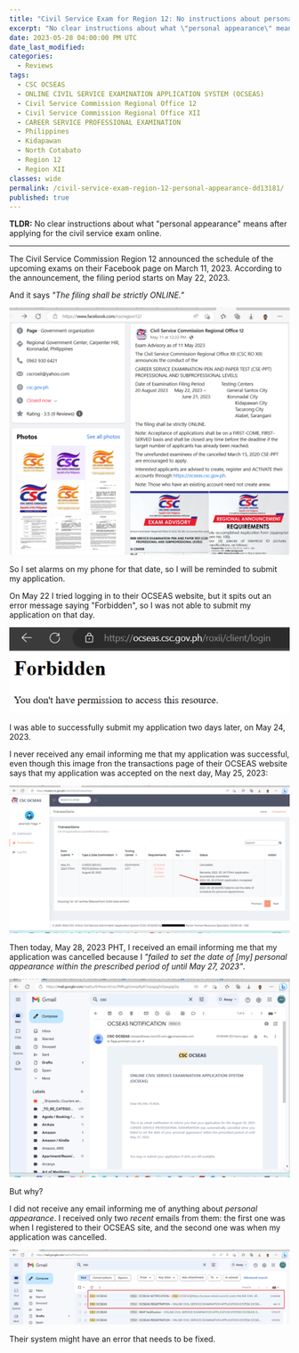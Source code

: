 ```yaml
---
title: "Civil Service Exam for Region 12: No instructions about personal appearance"
excerpt: "No clear instructions about what \"personal appearance\" means after applying for the civil service exam online."
date: 2023-05-28 04:00:00 PM UTC
date_last_modified:
categories:
  - Reviews
tags: 
  - CSC OCSEAS
  - ONLINE CIVIL SERVICE EXAMINATION APPLICATION SYSTEM (OCSEAS)
  - Civil Service Commission Regional Office 12
  - Civil Service Commission Regional Office XII
  - CAREER SERVICE PROFESSIONAL EXAMINATION
  - Philippines
  - Kidapawan
  - North Cotabato
  - Region 12
  - Region XII
classes: wide
permalink: /civil-service-exam-region-12-personal-appearance-dd13181/
published: true
---
```


**TLDR:** No clear instructions about what "personal appearance" means after applying for the civil service exam online.

-----

The Civil Service Commission Region 12 announced the schedule of the upcoming exams on their Facebook page on March 11, 2023. According to the announcement, the filing period starts on May 22, 2023. 

And it says _"The filing shall be strictly ONLINE."_

![CSC exam announcement on facebook](/assets/images/2023/2023-05-28-csc-exam-announcement-on-facebook.png)

So I set alarms on my phone for that date, so I will be reminded to submit my application.

On May 22 I tried logging in to their OCSEAS website, but it spits out an error message saying  "Forbidden", so I was not able to submit my application on that day.

![CSC website: forbidden error message](/assets/images/2023/2023-05-28-csc-ocseas-website-forbidden-error-message.png)

I was able to successfully submit my application two days later, on May 24, 2023. 

I never received any email informing me that my application was successful, even though this image fron the transactions page of their OCSEAS website says that my application was accepted on the next day, May 25, 2023:

![CSC website: forbidden error message](/assets/images/2023/2023-05-28-csc-ocseas-website-transactions.png)

Then today, May 28, 2023 PHT, I received an email informing me that my application was cancelled because I _"failed to set the date of [my] personal appearance within the prescribed period of until May 27, 2023"_.

![CSC website: forbidden error message](/assets/images/2023/2023-05-28-csc-email-application-cancelled.png)

But why? 

I did not receive any email informing me of anything about _personal appearance_. I received only two _recent_ emails from them: the first one was when I registered to their OCSEAS site, and the second one was when my application was cancelled.

![CSC website: forbidden error message](/assets/images/2023/2023-05-28-csc-email-list.png)

Their system might have an error that needs to be fixed.

